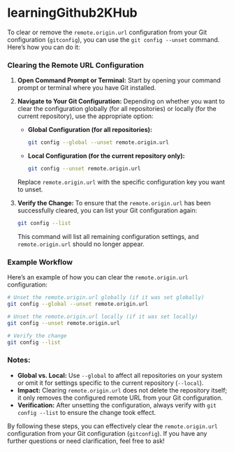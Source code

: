 # learningGithub2KHub
To clear or remove the `remote.origin.url` configuration from your Git configuration (`gitconfig`), you can use the `git config --unset` command. Here’s how you can do it:

### Clearing the Remote URL Configuration

1. **Open Command Prompt or Terminal:**
   Start by opening your command prompt or terminal where you have Git installed.

2. **Navigate to Your Git Configuration:**
   Depending on whether you want to clear the configuration globally (for all repositories) or locally (for the current repository), use the appropriate option:

   - **Global Configuration (for all repositories):**
     ```bash
     git config --global --unset remote.origin.url
     ```

   - **Local Configuration (for the current repository only):**
     ```bash
     git config --unset remote.origin.url
     ```

   Replace `remote.origin.url` with the specific configuration key you want to unset.

3. **Verify the Change:**
   To ensure that the `remote.origin.url` has been successfully cleared, you can list your Git configuration again:

   ```bash
   git config --list
   ```

   This command will list all remaining configuration settings, and `remote.origin.url` should no longer appear.

### Example Workflow

Here’s an example of how you can clear the `remote.origin.url` configuration:

```bash
# Unset the remote.origin.url globally (if it was set globally)
git config --global --unset remote.origin.url

# Unset the remote.origin.url locally (if it was set locally)
git config --unset remote.origin.url

# Verify the change
git config --list
```

### Notes:

- **Global vs. Local:** Use `--global` to affect all repositories on your system or omit it for settings specific to the current repository (`--local`).
- **Impact:** Clearing `remote.origin.url` does not delete the repository itself; it only removes the configured remote URL from your Git configuration.
- **Verification:** After unsetting the configuration, always verify with `git config --list` to ensure the change took effect.

By following these steps, you can effectively clear the `remote.origin.url` configuration from your Git configuration (`gitconfig`). If you have any further questions or need clarification, feel free to ask!
